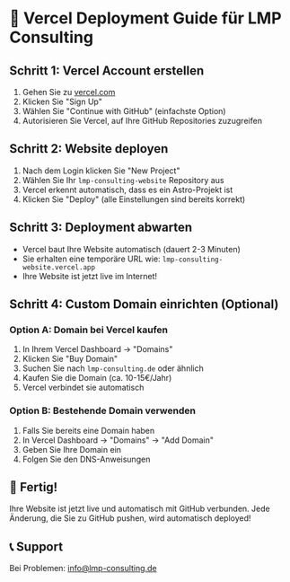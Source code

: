 # 🚀 Vercel Deployment Guide für LMP Consulting

## Schritt 1: Vercel Account erstellen
1. Gehen Sie zu [vercel.com](https://vercel.com)
2. Klicken Sie "Sign Up"
3. Wählen Sie "Continue with GitHub" (einfachste Option)
4. Autorisieren Sie Vercel, auf Ihre GitHub Repositories zuzugreifen

## Schritt 2: Website deployen
1. Nach dem Login klicken Sie "New Project"
2. Wählen Sie Ihr `lmp-consulting-website` Repository aus
3. Vercel erkennt automatisch, dass es ein Astro-Projekt ist
4. Klicken Sie "Deploy" (alle Einstellungen sind bereits korrekt)

## Schritt 3: Deployment abwarten
- Vercel baut Ihre Website automatisch (dauert 2-3 Minuten)
- Sie erhalten eine temporäre URL wie: `lmp-consulting-website.vercel.app`
- Ihre Website ist jetzt live im Internet!

## Schritt 4: Custom Domain einrichten (Optional)

### Option A: Domain bei Vercel kaufen
1. In Ihrem Vercel Dashboard → "Domains"
2. Klicken Sie "Buy Domain"
3. Suchen Sie nach `lmp-consulting.de` oder ähnlich
4. Kaufen Sie die Domain (ca. 10-15€/Jahr)
5. Vercel verbindet sie automatisch

### Option B: Bestehende Domain verwenden
1. Falls Sie bereits eine Domain haben
2. In Vercel Dashboard → "Domains" → "Add Domain"
3. Geben Sie Ihre Domain ein
4. Folgen Sie den DNS-Anweisungen

## 🎉 Fertig!
Ihre Website ist jetzt live und automatisch mit GitHub verbunden. 
Jede Änderung, die Sie zu GitHub pushen, wird automatisch deployed!

## 📞 Support
Bei Problemen: info@lmp-consulting.de